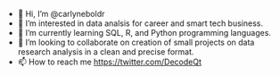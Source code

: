 - 👋 Hi, I’m @carlyneboldr
- 👀 I’m interested in data analsis for career and smart tech business.
- 🌱 I’m currently learning SQL, R, and Python programming languages.
- 💞️ I’m looking to collaborate on creation of small projects on data research analysis in a clean and precise format.
- 📫 How to reach me https://twitter.com/DecodeQt

<!---
carlyneboldr/carlyneboldr is a ✨ special ✨ repository because its `README.md` (this file) appears on your GitHub profile.
You can click the Preview link to take a look at your changes.
--->
